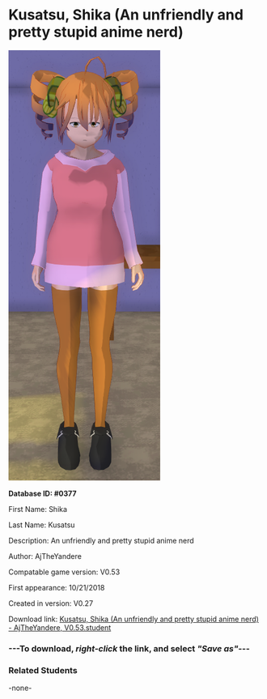# Kusatsu, Shika (An unfriendly and pretty stupid anime nerd)

<img src="../../Files/Images/Kusatsu, Shika (An unfriendly and pretty stupid anime nerd).png" title="Kusatsu, Shika (An unfriendly and pretty stupid anime nerd) - AjTheYandere, V0.53">

**Database ID: #0377**

First Name: Shika

Last Name: Kusatsu

Description: An unfriendly and pretty stupid anime nerd

Author: AjTheYandere

Compatable game version: V0.53

First appearance: 10/21/2018

Created in version: V0.27

Download link: <a href="https://raw.githubusercontent.com/Arbiter1223/Daigaku-Gurashi-Custom-Students/master/Files/Student%20Files/Kusatsu%2C%20Shika%20(An%20unfriendly%20and%20pretty%20stupid%20anime%20nerd)%20-%20AjTheYandere%2C%20V0.53.student">Kusatsu, Shika (An unfriendly and pretty stupid anime nerd) - AjTheYandere, V0.53.student</a>

### ---**To download, _right-click_ the link, and select _"Save as"_**---

### Related Students

-none-
